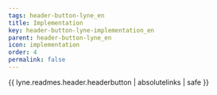 ```yaml
---
tags: header-button-lyne_en
title: Implementation
key: header-button-lyne-implementation_en
parent: header-button-lyne_en
icon: implementation
order: 4
permalink: false  
---
```

{{ lyne.readmes.header.headerbutton | absolutelinks | safe }}


